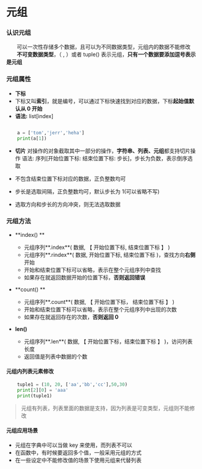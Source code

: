 # 元组
### 认识元组
&emsp;&emsp;可以一次性存储多个数据，且可以为不同数据类型，元组内的数据不能修改
&emsp;&emsp;**不可变数据类型**，（ , ）或者 tuple() 表示元组，**只有一个数据要添加逗号表示是元组**

### 元组属性
*  **下标**
 * 下标又叫**索引**，就是编号，可以通过下标快速找到对应的数据，下标**起始值默认从 0 开始** 
 * **语法:** list[index]


```python 

    a = ['tom','jerr','heha']
    print(a[1])

```


*  **切片**
对操作的对象截取其中一部分的操作，**字符串、列表、元组**都支持切片操作
语法: 序列[开始位置下标: 结束位置下标: 步长]，步长为负数，表示倒序选取

  *  不包含结束位置下标对应的数据，正负整数均可
  *  步长是选取间隔，正负整数均可，默认步长为 1(可以省略不写)
  *  选取方向和步长的方向冲突，则无法选取数据


### 元组方法 


* **index() **
  * 元组序列**.index**( 数据, 【 开始位置下标, 结束位置下标 】 )
  *  元组序列**.rindex**( 数据, 开始位置下标, 结束位置下标 )，查找方向**右侧**开始
  *  开始和结束位置下标可以省略，表示在整个元组序列中查找
  *  如果存在就返回数据开始的位置下标，**否则返回错误** 
  
  
* **count() **
  * 元组序列**.count**( 数据, 【 开始位置下标， 结束位置下标 】 )
  *  开始和结束位置下标可以省略，表示在整个元组序列中出现的次数
  *  如果存在就返回存在的次数，**否则返回 0**
  
  
* **len()** 
  * 元组序列**.len**( 数据, 【 开始位置下标，结束位置下标 】 )，访问列表长度
  *  返回值是列表中数据的个数



#### 元组内列表元素修改

```python
    tuple1 = (10, 20, ['aa','bb','cc'],50,30)
    print[2][0] = 'aaa'
    print(tuple1)

```
> 元组有列表，列表里面的数据是支持，因为列表是可变类型，元组则不能修改

#### 元组应用场景
* 元组在字典中可以当做 key 来使用，而列表不可以
* 在函数中，有时候要返回多个值，一般采用元组的方式
* 在一些设定中不能修改值的场景下使用元组来代替列表





































